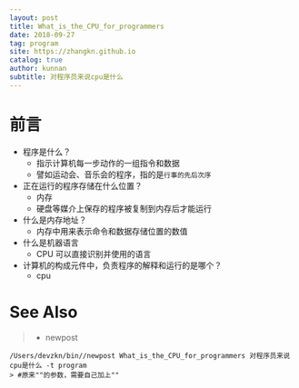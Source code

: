 ```yaml
---
layout: post
title: What_is_the_CPU_for_programmers
date: 2018-09-27
tag: program
site: https://zhangkn.github.io
catalog: true
author: kunnan
subtitle: 对程序员来说cpu是什么
---
```






# 前言

* 程序是什么？
  *  指示计算机每一步动作的一组指令和数据
  * 譬如运动会、音乐会的程序，指的是`行事的先后次序`
* 正在运行的程序存储在什么位置？
  * 内存
  * 硬盘等媒介上保存的程序被复制到内存后才能运行
* 什么是内存地址？
  * 内存中用来表示命令和数据存储位置的数值
* 什么是机器语言
  * CPU 可以直接识别并使用的语言
* 计算机的构成元件中，负责程序的解释和运行的是哪个？
  * cpu

# See Also 

>* newpost 
>
```
/Users/devzkn/bin//newpost What_is_the_CPU_for_programmers 对程序员来说cpu是什么 -t program
> #原来""的参数，需要自己加上""
```

